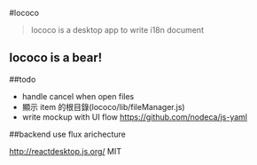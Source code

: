 #lococo
> lococo is a desktop app to write i18n document

## lococo is a bear!


##todo
* handle cancel when open files
*  顯示 item 的根目錄(lococo/lib/fileManager.js)
* write mockup with UI flow
https://github.com/nodeca/js-yaml


##backend
use flux arichecture


http://reactdesktop.js.org/
MIT
